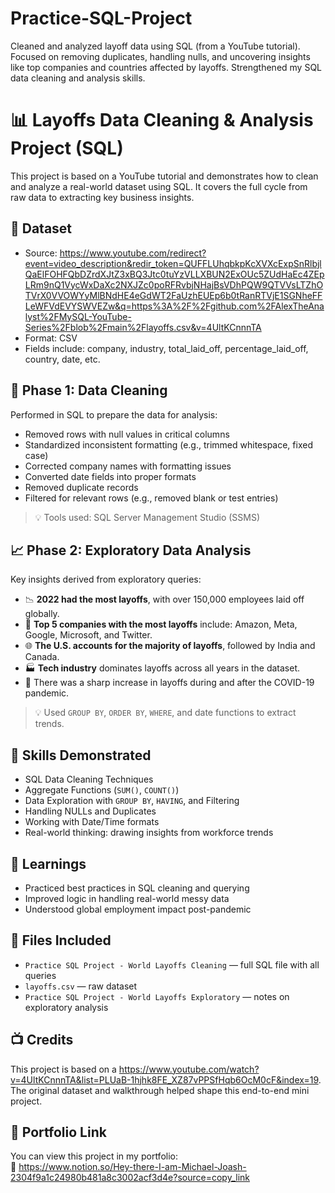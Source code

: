 # Practice-SQL-Project
Cleaned and analyzed layoff data using SQL (from a YouTube tutorial). Focused on removing duplicates, handling nulls, and uncovering insights like top companies and countries affected by layoffs. Strengthened my SQL data cleaning and analysis skills.
# 📊 Layoffs Data Cleaning & Analysis Project (SQL)

This project is based on a YouTube tutorial and demonstrates how to clean and analyze a real-world dataset using SQL. It covers the full cycle from raw data to extracting key business insights.

## 📁 Dataset
- Source: https://www.youtube.com/redirect?event=video_description&redir_token=QUFFLUhqbkpKcXVXcExpSnRlbjlQaElFOHFQbDZrdXJtZ3xBQ3Jtc0tuYzVLLXBUN2ExOUc5ZUdHaEc4ZEpLRm9nQ1VycWxDaXc2NXJZc0poRFRvbjNHajBsVDhPQW9QTVVsLTZhOTVrX0VVOWYyMlBNdHE4eGdWT2FaUzhEUEp6b0tRanRTVjE1SGNheFFLeWFVdEVYSWVEZw&q=https%3A%2F%2Fgithub.com%2FAlexTheAnalyst%2FMySQL-YouTube-Series%2Fblob%2Fmain%2Flayoffs.csv&v=4UltKCnnnTA
- Format: CSV
- Fields include: company, industry, total_laid_off, percentage_laid_off, country, date, etc.

## 🧼 Phase 1: Data Cleaning

Performed in SQL to prepare the data for analysis:

- Removed rows with null values in critical columns
- Standardized inconsistent formatting (e.g., trimmed whitespace, fixed case)
- Corrected company names with formatting issues
- Converted date fields into proper formats
- Removed duplicate records
- Filtered for relevant rows (e.g., removed blank or test entries)

> 💡 Tools used: SQL Server Management Studio (SSMS)

## 📈 Phase 2: Exploratory Data Analysis

Key insights derived from exploratory queries:

- 📉 **2022 had the most layoffs**, with over 150,000 employees laid off globally.
- 🏢 **Top 5 companies with the most layoffs** include: Amazon, Meta, Google, Microsoft, and Twitter.
- 🌐 **The U.S. accounts for the majority of layoffs**, followed by India and Canada.
- 🏭 **Tech industry** dominates layoffs across all years in the dataset.
- 🔄 There was a sharp increase in layoffs during and after the COVID-19 pandemic.

> 💡 Used `GROUP BY`, `ORDER BY`, `WHERE`, and date functions to extract trends.

## 📌 Skills Demonstrated

- SQL Data Cleaning Techniques
- Aggregate Functions (`SUM()`, `COUNT()`)
- Data Exploration with `GROUP BY`, `HAVING`, and Filtering
- Handling NULLs and Duplicates
- Working with Date/Time formats
- Real-world thinking: drawing insights from workforce trends

## 🧠 Learnings

- Practiced best practices in SQL cleaning and querying
- Improved logic in handling real-world messy data
- Understood global employment impact post-pandemic

## 📂 Files Included

- `Practice SQL Project - World Layoffs Cleaning` — full SQL file with all queries
- `layoffs.csv` — raw dataset
- `Practice SQL Project - World Layoffs Exploratory` — notes on exploratory analysis

## 📺 Credits

This project is based on a https://www.youtube.com/watch?v=4UltKCnnnTA&list=PLUaB-1hjhk8FE_XZ87vPPSfHqb6OcM0cF&index=19. The original dataset and walkthrough helped shape this end-to-end mini project.

## 📎 Portfolio Link

You can view this project in my portfolio:  
🔗 https://www.notion.so/Hey-there-I-am-Michael-Joash-2304f9a1c24980b481a8c3002acf3d4e?source=copy_link

